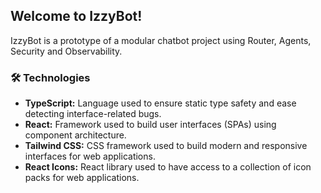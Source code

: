 ## Welcome to IzzyBot!

IzzyBot is a prototype of a modular chatbot project using Router, Agents, Security and Observability.

### 🛠️ Technologies
- **TypeScript:** Language used to ensure static type safety and ease detecting interface-related bugs.
- **React:** Framework used to build user interfaces (SPAs) using component architecture.
- **Tailwind CSS:** CSS framework used to build modern and responsive interfaces for web applications.
- **React Icons:** React library used to have access to a collection of icon packs for web applications.